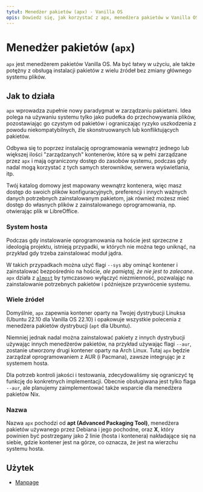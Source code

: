 ```yaml
---
tytuł: Menedżer pakietów (apx) - Vanilla OS
opis: Dowiedz się, jak korzystać z apx, menedżera pakietów w Vanilla OS
---
```


# Menedżer pakietów (`apx`)
`apx` jest menedżerem pakietów Vanilla OS. Ma być łatwy w użyciu, ale także 
potężny z obsługą instalacji pakietów z wielu źródeł bez zmiany głównego 
systemu plików.

## Jak to działa
`apx` wprowadza zupełnie nowy paradygmat w zarządzaniu pakietami. Idea polega 
na używaniu systemu tylko jako pudełka do przechowywania plików, pozostawiając 
go czystym od pakietów i ograniczając ryzyko uszkodzenia z powodu niekompatybilnych, 
źle skonstruowanych lub konfliktujących pakietów.

Odbywa się to poprzez instalację oprogramowania wewnątrz jednego lub większej 
ilości "zarządzanych" kontenerów, które są w pełni zarządzane przez `apx` i mają 
ograniczony dostęp do zasobów systemu, podczas gdy nadal mogą korzystać z 
tych samych sterowników, serwera wyświetlania, itp.

Twój katalog domowy jest mapowany wewnątrz kontenera, więc masz dostęp do 
swoich plików konfiguracyjnych, preferencji i innych ważnych danych potrzebnych 
zainstalowanym pakietom, jak również możesz mieć dostęp do własnych plików z 
zainstalowanego oprogramowania, np. otwierając plik w LibreOffice.

### System hosta
Podczas gdy instalowanie oprogramowania na hoście jest sprzeczne z ideologią 
projektu, istnieją przypadki, w których nie można tego uniknąć, na przykład 
gdy trzeba zainstalować moduł jądra.

W takich przypadkach można użyć flagi `--sys` aby ominąć kontener i zainstalować 
bezpośrednio na hoście, *ale pamiętaj, że nie jest to zalecane*. `apx` działa 
z [`almost`](/docs/almost) by tymczasowo wyłączyć niezmienność, pozwalając na 
zainstalowanie potrzebnych pakietów i późniejsze przywrócenie systemu.

### Wiele źródeł
Domyślnie, `apx` zapewnia kontener oparty na Twojej dystrybucji Linuksa (Ubuntu 
22.10 dla Vanilla OS 22.10) i opakowuje wszystkie polecenia z menedżera pakietów 
dystrybucji (`apt` dla Ubuntu).

Niemniej jednak nadal można zainstalować pakiety z innych dystrybucji używając 
innych menedżerów pakietów, na przykład używając flagi `--aur`, zostanie utworzony 
drugi kontener oparty na Arch Linux. Tutaj `apx` będzie zarządzał oprogramowaniem 
z AUR (i Pacmana), zawsze integrując je z systemem hosta.

Dla potrzeb kontroli jakości i testowania, zdecydowaliśmy się ograniczyć tę funkcję 
do konkretnych implementacji. Obecnie obsługiwana jest tylko flaga `--aur`, ale 
planujemy zaimplementować także wsparcie dla menedżera pakietów Nix.

### Nazwa
Nazwa `apx` pochodzi od **apt (Advanced Packaging Tool)**, menedżera pakietów 
używanego przez Debiana i jego pochodne, oraz **X**, który powinien być postrzegany 
jako 2 linie (hosta i kontenera) nakładające się na siebie, gdzie kontener jest na 
górze, co oznacza, że jest na wierzchu systemu hosta.

## Użytek
- [Manpage](/docs/apx/manpage)
